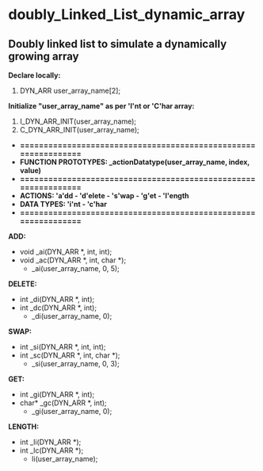 # doubly_Linked_List_dynamic_array
Doubly linked list to simulate a dynamically growing array
-----------------------------------------------------------

**Declare locally:** 
1) DYN_ARR user_array_name[2];

**Initialize "user_array_name" as per 'I'nt or 'C'har array:**
 1) I_DYN_ARR_INIT(user_array_name);
 2) C_DYN_ARR_INIT(user_array_name);

 * **===============================================================**
 * **FUNCTION PROTOTYPES: _actionDatatype(user_array_name, index, value)**
 * **===============================================================**
 * **ACTIONS: 'a'dd - 'd'elete - 's'wap - 'g'et - 'l'ength**
 * **DATA TYPES: 'i'nt - 'c'har**
 * **===============================================================**

**ADD:**
* void _ai(DYN_ARR *, int, int);
* void _ac(DYN_ARR *, int, char *);
    * _ai(user_array_name, 0, 5);

**DELETE:**
* int _di(DYN_ARR *, int);
* int _dc(DYN_ARR *, int);
    * _di(user_array_name, 0);

**SWAP:**
* int _si(DYN_ARR *, int, int);
* int _sc(DYN_ARR *, int, char *);
    * _si(user_array_name, 0, 3);

**GET:**
* int _gi(DYN_ARR *, int);
* char* _gc(DYN_ARR *, int);
    * _gi(user_array_name, 0);

**LENGTH:**
* int _li(DYN_ARR *);
* int _lc(DYN_ARR *);
    * li(user_array_name);
